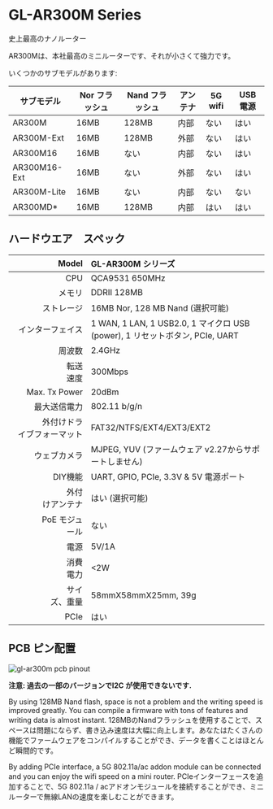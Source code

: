 #  GL-AR300M Series

史上最高のナノルーター


AR300Mは、本社最高のミニルーターです、それが小さくて強力です。

いくつかのサブモデルがあります:

| サブモデル    | Nor フラッシュ | Nand フラッシュ | アンテナ  | 5G wifi | USB 電源 |
| ------------ | --------- | ---------- | -------- | ------- | ----------------- |
| AR300M       | 16MB      | 128MB      | 内部 | ない      | はい               |
| AR300M-Ext   | 16MB      | 128MB      | 外部 | ない      | はい               |
| AR300M16     | 16MB      | ない         | 内部 | ない      | はい               |
| AR300M16-Ext | 16MB      | ない         | 外部 | ない      | はい               |
| AR300M-Lite  | 16MB      | ない         | 内部 | ない      | ない                |
| AR300MD*     | 16MB      | 128MB      | 内部 | はい     | はい               |



##  ハードウエア　スペック

|                         Model | GL-AR300M シリーズ                                            |
| ----------------------------: | :----------------------------------------------------------- |
|                           CPU | QCA9531 650MHz                                               |
|                        メモリ | DDRII 128MB                                                  |
|                     ストレージ | 16MB Nor, 128 MB Nand (選択可能)                             |
|                インターフェイス | 1 WAN, 1 LAN, 1 USB2.0, 1 マイクロ USB (power), 1 リセットボタン, PCIe, UART |
|                     　　周波数 | 2.4GHz                                                       |
|             　　　　　　転送速度 | 300Mbps                                                      |
|                 Max. Tx Power | 20dBm                                                        |
|                    最大送信電力 | 802.11 b/g/n                                                 |
| 　　　外付けドライブフォーマット | FAT32/NTFS/EXT4/EXT3/EXT2                                    |
|               　　 ウェブカメラ | MJPEG, YUV (ファームウェア v2.27からサポートしません)                 |
|           　　  　     DIY機能 | UART, GPIO, PCIe, 3.3V & 5V 電源ポート                     |
|    　　　　　　  外付けアンテナ | はい (選択可能)                                               |
|          　　　  PoE モジュール | ない                                                          |
|                  　　　　 電源| 5V/1A                                                        |
|             　　　　　　消費電力 | <2W                                                          |
|          　　　　　   サイズ、重量| 58mmX58mmX25mm, 39g                                          |
|                 　　　　　 PCIe | はい                                                          |



## PCB ピン配置

![gl-ar300m pcb pinout](https://static.gl-inet.com/docs/en/2.x/hardware/ar300m/src/GL-AR300M-PINOUT-1.jpg)


**注意: 過去の一部のバージョンでI2C が使用できないです.**

By using 128MB Nand flash, space is not a problem and the writing speed is improved greatly. You can compile a firmware with tons of features and writing data is almost instant.
128MBのNandフラッシュを使用することで、スペースは問題にならず、書き込み速度は大幅に向上します。あなたはたくさんの機能でファームウェアをコンパイルすることができ、データを書くことはほとんど瞬間的です。

By adding PCIe interface, a 5G 802.11a/ac addon module can be connected and you can enjoy the wifi speed on a mini router.
PCIeインターフェースを追加することで、5G 802.11a / acアドオンモジュールを接続することができ、ミニルーターで無線LANの速度を楽しむことができます。